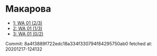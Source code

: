 # Макарова
- [1: WA 01 (2/3)](1.md)
- [2: WA 01 (1/3)](2.md)
- [3: WA 01 (0/2)](3.md)

Commit: 8a4f3889f722edc18a334f330794f84295750ab0
 fetched at: 20201217-124132
